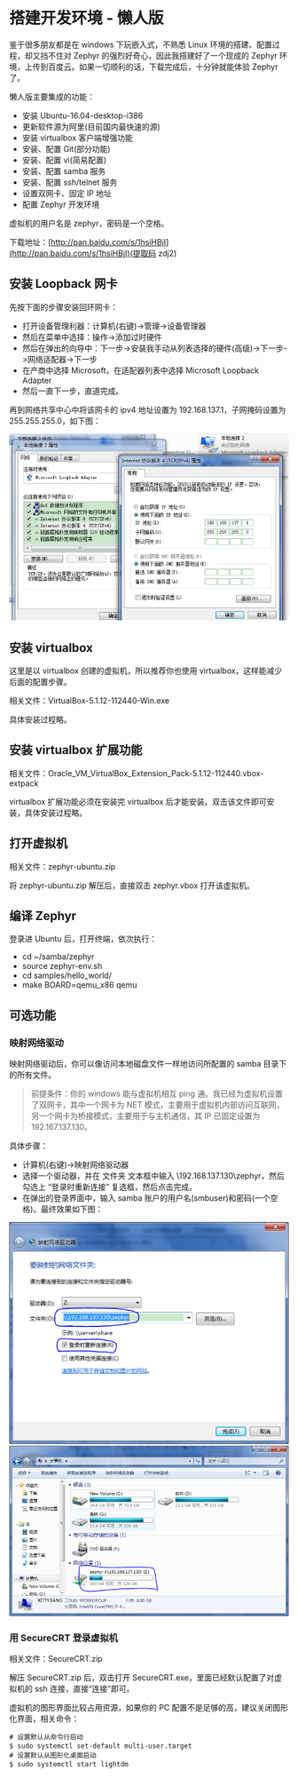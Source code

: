 ﻿# 搭建开发环境 - 懒人版

鉴于很多朋友都是在 windows 下玩嵌入式，不熟悉 Linux 环境的搭建、配置过程，却又挡不住对 Zephyr 的强烈好奇心，因此我搭建好了一个现成的 Zephyr 环境，上传到百度云。如果一切顺利的话，下载完成后，十分钟就能体验 Zephyr 了。

懒人版主要集成的功能：
- 安装 Ubuntu-16.04-desktop-i386
- 更新软件源为阿里(目前国内最快速的源)
- 安装 virtualbox 客户端增强功能
- 安装、配置 Git(部分功能)
- 安装、配置 vi(简易配置)
- 安装、配置 samba 服务
- 安装、配置 ssh/telnet 服务
- 设置双网卡、固定 IP 地址
- 配置 Zephyr 开发环境

虚拟机的用户名是 zephyr，密码是一个空格。
 
下载地址：[http://pan.baidu.com/s/1hsiHBjI](http://pan.baidu.com/s/1hsiHBjI)(提取码 zdj2)

## 安装 Loopback 网卡

先按下面的步骤安装回环网卡：

- 打开设备管理利器：计算机(右键)->管理->设备管理器
- 然后在菜单中选择：操作->添加过时硬件
- 然后在弹出的向导中：下一步->安装我手动从列表选择的硬件(高级)->下一步->网络适配器->下一步
- 在产商中选择 Microsoft，在适配器列表中选择 Microsoft Loopback Adapter
- 然后一直下一步，直道完成。

再到网络共享中心中将该网卡的 ipv4 地址设置为 192.168.137.1，子网掩码设置为 255.255.255.0，如下图：

<center> <img src="./env_easy_1.png" /></center>

## 安装 virtualbox

这里是以 virtualbox 创建的虚拟机，所以推荐你也使用 virtualbox，这样能减少后面的配置步骤。

相关文件：VirtualBox-5.1.12-112440-Win.exe

具体安装过程略。

## 安装 virtualbox 扩展功能

相关文件：Oracle_VM_VirtualBox_Extension_Pack-5.1.12-112440.vbox-extpack

virtualbox 扩展功能必须在安装完 virtualbox 后才能安装。双击该文件即可安装，具体安装过程略。

## 打开虚拟机

相关文件：zephyr-ubuntu.zip

将 zephyr-ubuntu.zip 解压后，直接双击 zephyr.vbox 打开该虚拟机。

## 编译 Zephyr

登录进 Ubuntu 后，打开终端，依次执行：

- cd ~/samba/zephyr
- source zephyr-env.sh
- cd samples/hello_world/
- make BOARD=qemu_x86 qemu 

## 可选功能

### 映射网络驱动

映射网络驱动后，你可以像访问本地磁盘文件一样地访问所配置的 samba 目录下的所有文件。
 
> 前提条件：你的 windows 能与虚拟机相互 ping 通。我已经为虚拟机设置了双网卡，其中一个网卡为 NET 模式，主要用于虚拟机内部访问互联网，另一个网卡为桥接模式，主要用于与主机通信，其 IP 已固定设置为 192.167.137.130。
 
具体步骤：
- 计算机(右键)->映射网络驱动器
- 选择一个驱动器，并在 文件夹 文本框中输入 \\192.168.137.130\zephyr，然后勾选上 “登录时重新连接” 复选框，然后点击完成。
- 在弹出的登录界面中，输入 samba 账户的用户名(smbuser)和密码(一个空格)。最终效果如下图：

<center> <img src="./env_easy_2.png" /></center>
<center> <img src="./env_easy_3.png" /></center>


### 用 SecureCRT 登录虚拟机

相关文件：SecureCRT.zip

解压 SecureCRT.zip 后，双击打开 SecureCRT.exe，里面已经默认配置了对虚拟机的 ssh 连接，直接“连接”即可。

虚拟机的图形界面比较占用资源，如果你的 PC 配置不是足够的高，建议关闭图形化界面，相关命令：
```
# 设置默认从命令行启动
$ sudo systemctl set-default multi-user.target
# 设置默认从图形化桌面启动
$ sudo systemctl start lightdm  
```
